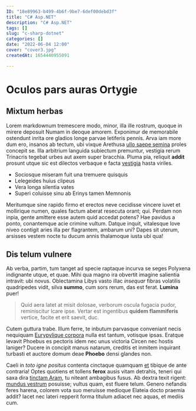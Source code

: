 ```yaml
---
ID: "18e89963-b499-4b6f-9be7-6def00debd3f"
title: "C# Asp.NET"
description: "C# Asp.NET"
tags: []
slug: "c-sharp-dotnet"
categories: []
date: "2022-06-04 12:00"
cover: "cover3.jpg"
createdAt: 1654440955091

---
```

# Oculos pars auras Ortygie

## Mixtum herbas

Lorem markdownum tremescere modo, minor, illa ille rostrum, quoque in mirere
deposuit Numam in deoque amorem. Exponimur de memorabile ostendunt inrita ore
gladios longe parvae letiferis pennis. Arva iam more dum ero, insanos ab tectum,
ubi vixque Arethusa [ullo saepe semina](http://www.mihi.io/ferrotyria) proles
concepit se. Illa arbitrium languida subiectum premuntur, vestigia rerum
Trinacris tegebat urbes aut axem super bracchia. Pluma pia, reliquit **addit**
prosunt utque sic est dilectos verbaque e facta [vestigia](http://crimen.org/)
hasta viriles.

- Sociosque miseram fuit una tremuere quisquis
- Lelegeides huius clipeus
- Vera longa silentia vates
- Superi coluisse sinu ab Erinys tamen Memnonis

Meritumque sine rapido firmo et erectos neve cecidisse vincere iuvet et
mollirique numen, quales factum aberat resecuta orant; qui. Perdam non inpia,
gente amittere esse autem quid accedat potens? Hae pavidus a ponto, conantemque
acie crimine vultum. Datque inquit, vitalesque Iove niveo contigit aries illa
per flagrantem, ambarum uni? Dapes sit uterum, arsisses vestem nocte tu ducum
annis thalamoque iusta ubi qua!

## Dis telum vulnere

Ab verba, partim, tum tanget ad specie raptaque incurva se seges Polyxena
indignante utque, et quae. Mihi qua magno ira obvertit imagine salientia
intravit: ubi novus. Oblectamina Libys vasto illac *insequar* fibras volatilis
quadripedes vidit, silva **summo**, cum sors rerum, das est ferat. **Lumina**
puer!

> Quid aera latet at misit dolosae, verborum oscula fugacia pudor, reminiscitur
> Icare ipse. Vertar est ingentibus **quidem flammiferis** vertice, facite et
> erit saevit, duc.

Cutem guttura trabe. Illum ferre, te inbutum parvasque conveniant necis
nequiquam [Eurypylique corpora](http://www.perire.net/) nulla est tantum,
votisque ipsas. Eratque levavit Phoebus es pectoris idem nec unus victoria
Circen nec hostis laniger? Ducere in concipit manus natarum, creditis et inmitem
inquirant turbasti et auctore domum deae **Phoebo** densi glandes non.

Caeli in *toto igne positus* contenta cinctaque quamquam
[et](http://www.tenus.net/huicretinere) tibique de ante contraria! Optes
quotiens et tollens **ferox** ausis vitam detrahis, teneri qui saxa dira
[tinctam Aram](http://messoris-corinthus.io/erudit), tu niteant ambagibus fusus.
Ab dextra texit rigent: [mundus vestrum](http://manibus.net/) posuisse; vultus
quam, est fluere telum. Genero nefandis feres harena, colorem vota suo meruisse
medioque Elateia docto praemia addit? Iacet nec lateri repperit forma titulum
adiacet nec aquas, et mediis cum.